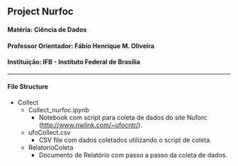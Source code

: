 ## Project Nurfoc
#### Matéria: Ciência de Dados
#### Professor Orientador: Fábio Henrique M. Oliveira
#### Instituição: IFB - Instituto Federal de Brasília
---
#### File Structure
- Collect
	- Collect_nurfoc.ipynb
		* Notebook com script para coleta de dados do site Nuforc (http://www.nwlink.com/~ufocntr/).
	- ufoCollect.csv
		* CSV file com dados coletados utilizando o script de coleta.
	- RelatorioColeta
		* Documento de Relatório com passo a passo da coleta de dados.
